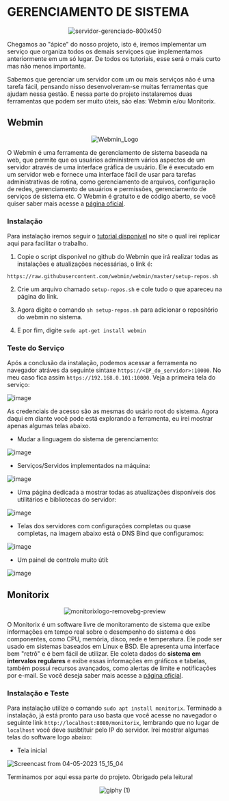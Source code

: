 # GERENCIAMENTO DE SISTEMA

<div align="center" >

![servidor-gerenciado-800x450](https://user-images.githubusercontent.com/104470835/235524202-28f50cbf-6d7b-4019-9002-d34f0a67c382.jpg)

</div>


Chegamos ao "ápice" do nosso projeto, isto é, iremos implementar um serviço que organiza todos os demais serviçoes que implementamos anteriormente em um só lugar. De todos os tutoriais, esse será o mais curto mas não menos importante. 

Sabemos que gerenciar um servidor com um ou mais serviços não é uma tarefa fácil, pensando nisso desenvolveram-se muitas ferramentas que ajudam nessa gestão. E nessa parte do projeto instalaremos duas ferramentas que podem ser muito úteis, são elas: Webmin e/ou Monitorix.

## Webmin

<div align="center" >

![Webmin_Logo](https://user-images.githubusercontent.com/104470835/235525732-19c79c3f-30a4-4913-9949-5f25a17e8299.png)

</div>

O Webmin é uma ferramenta de gerenciamento de sistema baseada na web, que permite que os usuários administrem vários aspectos de um servidor através de uma interface gráfica de usuário. Ele é executado em um servidor web e fornece uma interface fácil de usar para tarefas administrativas de rotina, como gerenciamento de arquivos, configuração de redes, gerenciamento de usuários e permissões, gerenciamento de serviços de sistema etc. O Webmin é gratuito e de código aberto, se você quiser saber mais acesse a [página oficial](https://webmin.com/).

### Instalação

Para instalação iremos seguir o [tutorial disponível](https://webmin.com/download/) no site o qual irei replicar aqui para facilitar o trabalho.

1. Copie o script disponível no github do Webmin que irá realizar todas as instalações e atualizações necessárias, o link é:

```
https://raw.githubusercontent.com/webmin/webmin/master/setup-repos.sh
```

2. Crie um arquivo chamado `setup-repos.sh` e cole tudo o que apareceu na página do link.

3. Agora digite o comando `sh setup-repos.sh` para adicionar o repositório do webmin no sistema.

4. E por fim, digite `sudo apt-get install webmin`

### Teste do Serviço

Após a conclusão da instalação, podemos acessar a ferramenta no navegador atráves da seguinte sintaxe `https://<IP_do_servidor>:10000`. No meu caso fica assim `https://192.168.0.101:10000`. Veja a primeira tela do serviço:

![image](https://user-images.githubusercontent.com/104470835/235533794-d12dbd1d-e94e-42eb-9ffe-b4c3a365ec56.png)

As credenciais de acesso são as mesmas do usário root do sistema. Agora daqui em diante você pode está explorando a ferramenta, eu irei mostrar apenas algumas telas abaixo.

* Mudar a linguagem do sistema de gerenciamento:

![image](https://user-images.githubusercontent.com/104470835/235534543-91e35cc8-1663-4775-876d-a815b4f0df36.png)

* Serviços/Servidos implementados na máquina:

![image](https://user-images.githubusercontent.com/104470835/235534879-f4949af1-f3dd-4441-9ae7-74eaacde23c3.png)

* Uma página dedicada a mostrar todas as atualizações disponíveis dos utilitários e bibliotecas do servidor:

![image](https://user-images.githubusercontent.com/104470835/235535119-ed8908ec-de64-4fa6-b38b-36119bf1908d.png)

* Telas dos servidores com configurações completas ou quase completas, na imagem abaixo está o DNS Bind que configuramos:

![image](https://user-images.githubusercontent.com/104470835/235535490-bbb200c6-ef31-44fc-9e30-35024d2fcefc.png)

* Um painel de controle muito útil:

![image](https://user-images.githubusercontent.com/104470835/235535697-61934285-c252-4556-9f50-69a6c51b4b74.png)

## Monitorix

<div align="center" >

![monitorixlogo-removebg-preview](https://user-images.githubusercontent.com/104470835/236288565-3c3d43fa-aefe-4b1d-9aae-d25d87b42fd4.png)

</div>

O Monitorix é um software livre de monitoramento de sistema que exibe informações em tempo real sobre o desempenho do sistema e dos componentes, como CPU, memória, disco, rede e temperatura. Ele pode ser usado em sistemas baseados em Linux e BSD. Ele apresenta uma interface bem "retrô" e é bem fácil de utilizar. Ele coleta dados do **sistema em intervalos regulares** e exibe essas informações em gráficos e tabelas, também possui recursos avançados, como alertas de limite e notificações por e-mail. Se você deseja saber mais acesse a [página oficial](https://www.monitorix.org/).

### Instalação e Teste

Para instalação utilize o comando `sudo apt install monitorix`. Terminado a instalação, já está pronto para uso basta que você acesse no navegador o seguinte link `http://localhost:8080/monitorix`, lembrando que no lugar de `localhost` você deve susbtituir pelo IP do servidor. Irei mostrar algumas telas do software logo abaixo:

* Tela inicial

![Screencast from 04-05-2023 15_15_04](https://user-images.githubusercontent.com/104470835/236293254-a92305cd-8d26-4406-8491-7186d0a58d8f.gif)



Terminamos por aqui essa parte do projeto. Obrigado pela leitura!

<div align = "center"> 

![giphy (1)](https://user-images.githubusercontent.com/104470835/235536391-526ac11f-4554-4683-b810-c3a9cf77240e.gif)

</div>




